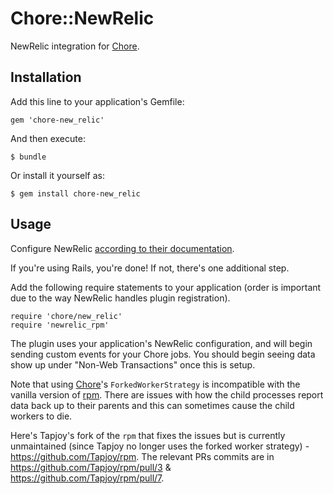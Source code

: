 # Chore::NewRelic

NewRelic integration for [Chore](https://github.com/Tapjoy/chore).

## Installation

Add this line to your application's Gemfile:

    gem 'chore-new_relic'

And then execute:

    $ bundle

Or install it yourself as:

    $ gem install chore-new_relic

## Usage

Configure NewRelic [according to their documentation](https://github.com/newrelic/rpm).

If you're using Rails, you're done! If not, there's one additional step.

Add the following require statements to your application (order is important due to the way NewRelic handles plugin registration).

    require 'chore/new_relic'
    require 'newrelic_rpm'

The plugin uses your application's NewRelic configuration, and will begin sending custom events for your Chore jobs. You should begin seeing data show up under "Non-Web Transactions" once this is setup.

Note that using [Chore](https://github.com/Tapjoy/chore)'s `ForkedWorkerStrategy` is incompatible with the vanilla version of [rpm](https://github.com/newrelic/rpm). There are issues with how the child processes report data back up to their parents and this can sometimes cause the child workers to die.

Here's Tapjoy's fork of the `rpm` that fixes the issues but is currently unmaintained (since Tapjoy no longer uses the forked worker strategy) - https://github.com/Tapjoy/rpm. The relevant PRs commits are in https://github.com/Tapjoy/rpm/pull/3 & https://github.com/Tapjoy/rpm/pull/7.